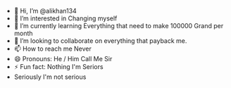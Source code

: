 - 👋 Hi, I’m @alikhan134
- 👀 I’m interested in Changing myself
- 🌱 I’m currently learning Everything that need to make 100000 Grand per month
- 💞️ I’m looking to collaborate on everything that payback me.
- 📫 How to reach me Never 
- 😄 Pronouns: He / Him  Call Me Sir
- ⚡ Fun fact: Nothing I'm Seriors
- Seriously I'm not serious 

<!---
alikhan134/alikhan134 is a ✨ special ✨ repository because its `README.md` (this file) appears on your GitHub profile.
You can click the Preview link to take a look at your changes.
--->
